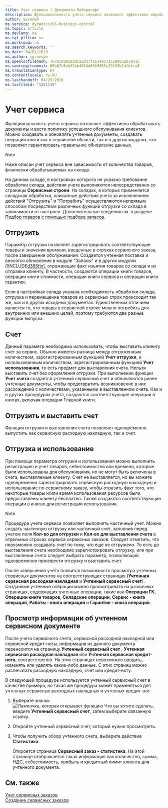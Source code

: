 ```yaml
---
title: Учет сервиса | Документы Майкрософт
description: Функциональность учета сервиса позволяет эффективно обрабатывать документы и вести политику успешного обслуживания клиентов. Можно создавать и обновлять учтенные документы, создавать операции книги как в сервисной области, так и в других модулях, что позволяет гарантировать правильное обновление данных.
author: SorenGP
ms.service: dynamics365-business-central
ms.topic: article
ms.devlang: na
ms.tgt_pltfrm: na
ms.workload: na
ms.search.keywords: ''
ms.date: 04/01/2019
ms.author: sgroespe
ms.openlocfilehash: 767a300019ddca2d37f26148c71c290832b3a41c
ms.sourcegitcommit: 60b87e5eb32bb408dd65b9855c29159b1dfbfca8
ms.translationtype: HT
ms.contentlocale: ru-RU
ms.lasthandoff: 04/29/2019
ms.locfileid: "1251139"
---
```

# <a name="service-posting"></a>Учет сервиса
Функциональность учета сервиса позволяет эффективно обрабатывать документы и вести политику успешного обслуживания клиентов. Можно создавать и обновлять учтенные документы, создавать операции книги как в сервисной области, так и в других модулях, что позволяет гарантировать правильное обновление данных.  

> [!NOTE]  
>  Ниже описан учет сервиса вне зависимости от количества товаров, физически обрабатываемых на складе.  
>   
>  На данном складе, в настройках которого не указано требование обработки склада, действия учета выполняются непосредственно со страницы **Сервисные строки**. На складах, в которых применяется складская обработка, описанные действия учета за исключением действий "Отгрузить" и "Потребить" осуществляются непрямым способом посредством различных функций отгрузки со склада в зависимости от настроек. Дополнительные сведения см. в разделе [Подбор товаров с помощью подбора запасов](warehouse-how-to-pick-items-with-inventory-picks.md).  

## <a name="ship"></a>Отгрузить  
Параметр отгрузки позволяет зарегистрировать соответствующие товары и значения времени, введенные в строках сервисного заказа, после завершения обслуживания. Создается учтенная поставка и вносятся обновления в модуле "Запасы" и в других модулях [!INCLUDE[d365fin](includes/d365fin_md.md)], отражающие факт изъятия товаров со склада и их отправки клиенту. В частности, создаются операции книги товаров, операции книги стоимости, операции книги сервиса и операции книги гарантии.  

Если в настройках склада указана необходимость обработки склада, отгрузка и перемещение товаров из сервисных строк происходит так же, как и в других исходных документах. Единственным отличием является то, что товары в сервисной строке можно потребить для внутренних или внешних целей, поэтому требуются две разные функции выпуска.

## <a name="invoice"></a>Счет  
Данный параметр необходимо использовать, чтобы выставить клиенту счет за сервис. Обычно имеется разница между отгруженным количеством, зарегистрированным функцией **Учет отгрузки**, и использованным количеством, зарегистрированным функцией **Учет использования**, то есть предмет для выставления счета. Нельзя выставить счет без оформления отгрузки. При выполнении функции **Учет счета** создается учтенный сервисный счет и обновляются ранее учтенные документы, чтобы предотвратить возникновение в них расхождений с количествами, указанными в выставленном счете. Как и в других процедурах учета, создаются соответствующие операции в книгах, включая операции Главной книги.  

## <a name="ship-and-invoice"></a>Отгрузить и выставить счет  
Функция отгрузки и выставления счета позволяет одновременно выпустить как сервисную расходную накладную, так и счет.  

## <a name="ship-and-consume"></a>Отгрузка и использование  
При помощи параметра отгрузки и использования можно выполнить регистрацию и учет товаров, себестоимостей или времени, которые были использованы для обслуживания, но не могут быть включены в счета, выставляемые клиенту. Счет не выставляется, но вы можете одновременно зарегистрировать сервисную расходную накладную и использование по сервисному заказу, чтобы отразить факт того, что некоторые товары и/или время использования ресурсов были предоставлены клиенту бесплатно. Также создаются соответствующие операции в книгах для регистрации использования.  

> [!NOTE]  
>  Процедура учета сервиса позволяет выполнять частичный учет. Можно создать частичную отгрузку или частичный счет, заполнив перед учетом поля **Кол-во для отгрузки** и **Кол-во для выставления счета** в отдельных строках сервиса сервисных заказов. Следует отметить, что невозможно создавать счет по тому, что еще не отгружено. То есть до выставления счета необходимо зарегистрировать отгрузку, или при выставлении счета следует выбрать параметр, позволяющий одновременно произвести отгрузку и выставить счет.  

После завершения учета появится возможность просмотра учтенных сервисных документов на соответствующих страницах (**Учтенная сервисная расходная накладная** и **Учтенный сервисный счет**). Созданные учтенные операции можно просматривать на различных страницах, содержащих учтенные операции, такие как **Операции ГК**, **Операции книги товаров**, **Складские операции**, **Сервис - книга операций**, **Работы - книга операций** и **Гарантия - книга операций**.  

## <a name="to-view-information-about-a-posted-service-document"></a>Просмотр информации об учтенном сервисном документе  
После учета сервисного счета, сервисной расходной накладной или сервисной кредит-ноты, информация из данного документа переносится на страницу **Учтенный сервисный счет** , **Учтенная сервисная расходная накладная** или **Учтенная сервисная кредит-нота**, соответственно. На этих страницах невозможно вводить, изменять или удалять какие-либо данные. С этих страниц можно распечатать расходную накладную, счет или кредит-ноту.  

В следующей процедуре используется учтенный сервисный счет в качестве примера, но такая же процедура может применяться для учтенных сервисных расходных накладных и учтенных кредит-нот.  

1. Выберите значок ![Лампочка, которая открывает функцию Что вы хотите сделать](media/ui-search/search_small.png "Что вы хотите сделать"), введите **Учтенный сервисный счет**, затем выберите связанную ссылку.  
2. Откройте учтенный сервисный счет, который нужно просмотреть.  
3. Чтобы получить обзор учтенного счета, выберите действие **Статистика**.  

    Откроется страница **Сервисный заказ - статистика**. На этой странице отображается такая информация как количество, сумма, НДС, себестоимость, прибыль и кредитный лимит клиента для учтенного документа.

## <a name="see-also"></a>См. также  
[Учет сервисных заказов](service-how-to-post-service-orders.md)   
[Создание сервисных заказов](service-how-to-create-service-orders.md)

